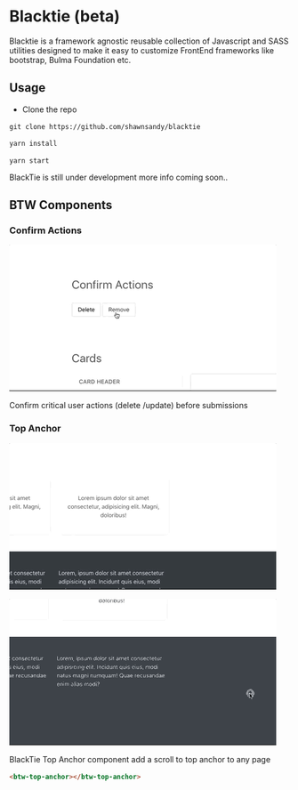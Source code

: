 # Blacktie (beta)

 Blacktie is a framework agnostic reusable collection of Javascript and SASS utilities designed to make it easy to customize FrontEnd frameworks like bootstrap, Bulma Foundation etc.


## Usage

* Clone the repo

```
git clone https://github.com/shawnsandy/blacktie
```

```bash
yarn install
```

```
yarn start
```

BlackTie is still under development more info coming soon..

## BTW Components

### Confirm Actions

![Confirm Actions](/confirm-actions.gif)

Confirm critical user actions (delete /update) before submissions

### Top Anchor

![top anchor link](/btw-anchor.gif)


![top anchor link](/scrolling-top.gif)


BlackTie Top Anchor component add a scroll to top anchor to any page

``` html
<btw-top-anchor></btw-top-anchor>
```
